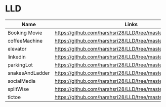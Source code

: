 # LLD

| Name            | Links                                                         |
| --------------- | ------------------------------------------------------------- |
| Booking Movie   | https://github.com/harshsri28/LLD/tree/master/bookingMovie    |
| coffeeMachine   | https://github.com/harshsri28/LLD/tree/master/coffeeMachine   |
| elevator        | https://github.com/harshsri28/LLD/tree/master/elevator        |
| linkedin        | https://github.com/harshsri28/LLD/tree/master/linkedin        |
| parkingLot      | https://github.com/harshsri28/LLD/tree/master/parkingLot      |
| snakesAndLadder | https://github.com/harshsri28/LLD/tree/master/snakesAndLadder |
| socialMedia     | https://github.com/harshsri28/LLD/tree/master/socialMedia     |
| splitWise       | https://github.com/harshsri28/LLD/tree/master/splitwise       |
| tictoe          | https://github.com/harshsri28/LLD/tree/master/tictoe          |
